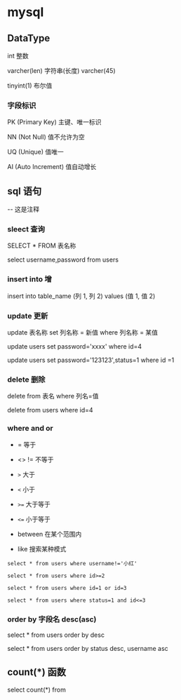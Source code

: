 # mysql

## DataType

int 整数

varcher(len) 字符串(长度) varcher(45)

tinyint(1) 布尔值

### 字段标识

PK (Primary Key) 主键、唯一标识

NN (Not Null) 值不允许为空

UQ (Unique) 值唯一

AI (Auto Increment) 值自动增长

## sql 语句

-- 这是注释

### sleect 查询

SELECT \* FROM 表名称

select username,password from users

### insert into 增

insert into table_name (列 1, 列 2) values (值 1, 值 2)

### update 更新

update 表名称 set 列名称 = 新值 where 列名称 = 某值

update users set password='xxxx' where id=4

update users set password='123123',status=1 where id =1

### delete 删除

delete from 表名 where 列名=值

delete from users where id=4

### where and or

- = 等于

- <> != 不等于

- `>` 大于

- `<` 小于

- `>=` 大于等于

- `<=` 小于等于

- between 在某个范围内

- like 搜索某种模式

`select * from users where username!='小红'`

`select * from users where id>=2`

`select * from users where id=1 or id=3`

`select * from users where status=1 and id<=3`

### order by 字段名 desc(asc)

select * from users order by desc

select * from users order by status desc, username asc


## count(*)  函数

select count(*) from 